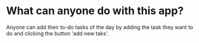 # What can anyone do with this app?

Anyone can add their to-do tasks of the day by adding the task they want to do and clicking the button 'add new taks'.

